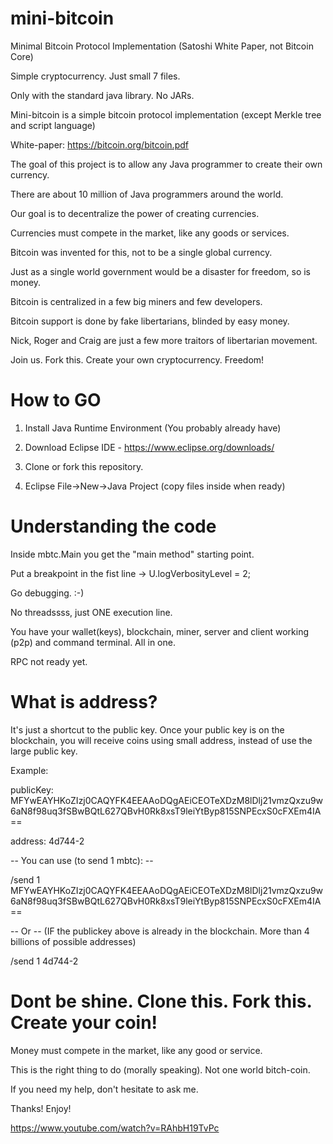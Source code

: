 # mini-bitcoin
Minimal Bitcoin Protocol Implementation (Satoshi White Paper, not Bitcoin Core)

Simple cryptocurrency. Just small 7 files.

Only with the standard java library. No JARs.

Mini-bitcoin is a simple bitcoin protocol implementation (except Merkle tree and script language)

White-paper: https://bitcoin.org/bitcoin.pdf

The goal of this project is to allow any Java programmer to create their own currency.

There are about 10 million of Java programmers around the world.

Our goal is to decentralize the power of creating currencies. 

Currencies must compete in the market, like any goods or services. 

Bitcoin was invented for this, not to be a single global currency. 

Just as a single world government would be a disaster for freedom, so is money. 

Bitcoin is centralized in a few big miners and few developers. 

Bitcoin support is done by fake libertarians, blinded by easy money.

Nick, Roger and Craig are just a few more traitors of libertarian movement. 

Join us. Fork this. Create your own cryptocurrency. Freedom!

# How to GO
1) Install Java Runtime Environment (You probably already have)

2) Download Eclipse IDE - https://www.eclipse.org/downloads/

3) Clone or fork this repository.

4) Eclipse File->New->Java Project (copy files inside when ready)

# Understanding the code
Inside mbtc.Main you get the "main method" starting point.

Put a breakpoint in the fist line -> U.logVerbosityLevel = 2;

Go debugging. :-)

No threadssss, just ONE execution line.

You have your wallet(keys), blockchain, miner, server and client working (p2p) and command terminal. All in one.

RPC not ready yet.

# What is address?
It's just a shortcut to the public key. Once your public key is on the blockchain, you will receive coins using small 
address, instead of use the large public key.

Example: 

publicKey: MFYwEAYHKoZIzj0CAQYFK4EEAAoDQgAEiCEOTeXDzM8lDlj21vmzQxzu9w6aN8f98uq3fSBwBQtL627QBvH0Rk8xsT9leiYtByp815SNPEcxS0cFXEm4IA==

address: 4d744-2

-- You can use (to send 1 mbtc): --

/send 1 MFYwEAYHKoZIzj0CAQYFK4EEAAoDQgAEiCEOTeXDzM8lDlj21vmzQxzu9w6aN8f98uq3fSBwBQtL627QBvH0Rk8xsT9leiYtByp815SNPEcxS0cFXEm4IA==

-- Or -- (IF the publickey above is already in the blockchain. More than 4 billions of possible addresses)

/send 1 4d744-2 

# Dont be shine. Clone this. Fork this. Create your coin!
Money must compete in the market, like any good or service.

This is the right thing to do (morally speaking). Not one world bitch-coin.

If you need my help, don't hesitate to ask me.

Thanks! Enjoy!

https://www.youtube.com/watch?v=RAhbH19TvPc
